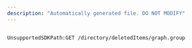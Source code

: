 ```yaml
---
description: "Automatically generated file. DO NOT MODIFY"
---
```


```powershellv2

UnsupportedSDKPath:GET /directory/deletedItems/graph.group

```
